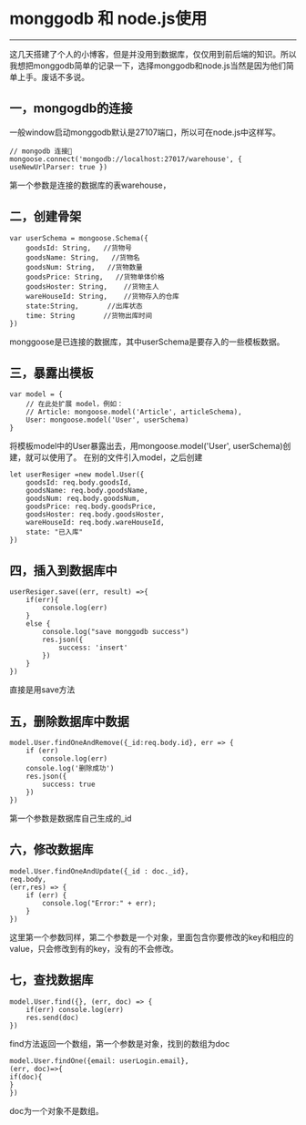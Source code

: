 # monggodb 和 node.js使用
---
这几天搭建了个人的小博客，但是并没用到数据库，仅仅用到前后端的知识。所以我想把monggodb简单的记录一下，选择monggodb和node.js当然是因为他们简单上手。废话不多说。

## 一，mongogdb的连接
一般window启动monggodb默认是27107端口，所以可在node.js中这样写。

	// mongodb 连接🔗
	mongoose.connect('mongodb://localhost:27017/warehouse', { useNewUrlParser: true })

第一个参数是连接的数据库的表warehouse，

## 二，创建骨架
	var userSchema = mongoose.Schema({
		goodsId: String,   //货物号
		goodsName: String,	 //货物名
		goodsNum: String,	//货物数量
		goodsPrice: String,	  //货物单体价格
		goodsHoster: String,	//货物主人
		wareHouseId: String,	//货物存入的仓库
		state:String,       //出库状态
		time: String       //货物出库时间
	})

monggoose是已连接的数据库，其中userSchema是要存入的一些模板数据。

## 三，暴露出模板
	var model = {
		// 在此处扩展 model，例如：
		// Article: mongoose.model('Article', articleSchema),
		User: mongoose.model('User', userSchema)
	}

将模板model中的User暴露出去，用mongoose.model('User', userSchema)创建，就可以使用了。
在别的文件引入model，之后创建

    let userResiger =new model.User({
        goodsId: req.body.goodsId,
        goodsName: req.body.goodsName,
        goodsNum: req.body.goodsNum,
        goodsPrice: req.body.goodsPrice,
        goodsHoster: req.body.goodsHoster,
        wareHouseId: req.body.wareHouseId,
        state: "已入库"
    })


## 四，插入到数据库中
    userResiger.save((err, result) =>{
        if(err){
            console.log(err)
        }
        else {
            console.log("save monggodb success")
            res.json({
                success: 'insert'
            })
        }
    })
直接是用save方法

## 五，删除数据库中数据
    model.User.findOneAndRemove({_id:req.body.id}, err => {
        if (err)
            console.log(err)
        console.log('删除成功')
        res.json({
            success: true
        })
    })
第一个参数是数据库自己生成的_id

## 六，修改数据库
    model.User.findOneAndUpdate({_id : doc._id},
    req.body, 
    (err,res) => {
        if (err) {
            console.log("Error:" + err);
        }
    })
这里第一个参数同样，第二个参数是一个对象，里面包含你要修改的key和相应的value，只会修改到有的key，没有的不会修改。

## 七，查找数据库
	model.User.find({}, (err, doc) => {
        if(err) console.log(err)
        res.send(doc)
	})
find方法返回一个数组，第一个参数是对象，找到的数组为doc  

	model.User.findOne({email: userLogin.email}, 
	(err, doc)=>{
	if(doc){
	}	
	})

doc为一个对象不是数组。